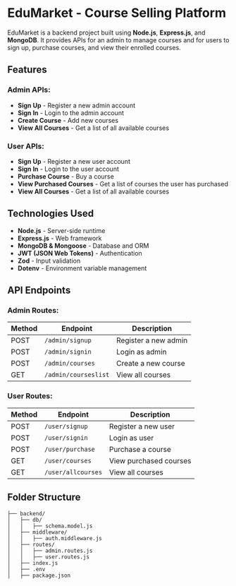 # EduMarket - Course Selling Platform

EduMarket is a backend project built using **Node.js**, **Express.js**, and **MongoDB**. It provides APIs for an admin to manage courses and for users to sign up, purchase courses, and view their enrolled courses.

## Features

### Admin APIs:
- **Sign Up** - Register a new admin account
- **Sign In** - Login to the admin account
- **Create Course** - Add new courses
- **View All Courses** - Get a list of all available courses

### User APIs:
- **Sign Up** - Register a new user account
- **Sign In** - Login to the user account
- **Purchase Course** - Buy a course
- **View Purchased Courses** - Get a list of courses the user has purchased
- **View All Courses** - Get a list of all available courses

## Technologies Used
- **Node.js** - Server-side runtime
- **Express.js** - Web framework
- **MongoDB & Mongoose** - Database and ORM
- **JWT (JSON Web Tokens)** - Authentication
- **Zod** - Input validation
- **Dotenv** - Environment variable management

## API Endpoints

### Admin Routes:
| Method | Endpoint | Description |
|--------|---------|-------------|
| POST   | `/admin/signup` | Register a new admin |
| POST   | `/admin/signin` | Login as admin |
| POST   | `/admin/courses` | Create a new course |
| GET    | `/admin/courseslist` | View all courses |

### User Routes:
| Method | Endpoint | Description |
|--------|---------|-------------|
| POST   | `/user/signup` | Register a new user |
| POST   | `/user/signin` | Login as user |
| POST   | `/user/purchase` | Purchase a course |
| GET    | `/user/courses` | View purchased courses |
| GET    | `/user/allcourses` | View all courses |

## Folder Structure
```
├── backend/
│   ├── db/
│   │   ├── schema.model.js
│   ├── middleware/
│   │   ├── auth.middleware.js
│   ├── routes/
│   │   ├── admin.routes.js
│   │   ├── user.routes.js
│   ├── index.js
│   ├── .env
│   ├── package.json
```

